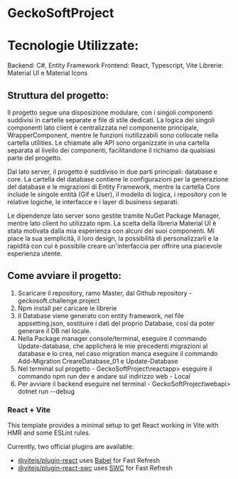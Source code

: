 # GeckoSoftProject

# Tecnologie Utilizzate:

Backend: C#, Entity Framework
Frontend: React, Typescript, Vite
Librerie: Material UI e Material Icons

## Struttura del progetto:

Il progetto segue una disposizione modulare, con i singoli componenti suddivisi in cartelle 
separate e file di stile dedicati. La logica dei singoli componenti lato client è centralizzata 
nel componente principale, WrapperComponent, mentre le funzioni riutilizzabili sono collocate 
nella cartella utilities. Le chiamate alle API sono organizzate in una cartella separata al livello 
dei componenti, facilitandone il richiamo da qualsiasi parte del progetto.

Dal lato server, il progetto è suddiviso in due parti principali: database e core. La cartella del 
database contiene le configurazioni per la generazione del database e le migrazioni di Entity Framework, 
mentre la cartella Core include le singole entità (Gif e User), il modello di logica, i repository 
con le relative logiche, le interfacce e i layer di business separati.

Le dipendenze lato server sono gestite tramite NuGet Package Manager, mentre lato client ho utilizzato
npm. La scelta della libreria Material UI è stata motivata dalla mia esperienza con alcuni 
dei suoi componenti. Mi piace la sua semplicità, il loro design, la possibilità di 
personalizzarli e la rapidità con cui è possibile creare un'interfaccia per offrire una piacevole 
esperienza utente.

## Come avviare il progetto:

1. Scaricare il repository, ramo Master, dal Github repository - geckosoft.challenge.project
2. Npm install per caricare le librerie
3. Il Database viene generato con entity framework, nel file appsetting.json, sostituire i dati del
proprio Database, cosí da poter generare il DB nel locale. 
4. Nella Package manager console/terminal, eseguire il commando Update-database, che applicherá le mie 
precedenti migrazioni al database e lo crea, nel caso migration manca eseguire
il commando Add-Migration CreareDatabase_01 e Update-Database
5. Nel terminal sul progetto - GeckoSoftProject\reactapp> eseguire il commando npm run dev e andare sul
indirizzo web - Local
6.  Per avviare il backend eseguire nel terminal - GeckoSoftProject\webapi> dotnet run --debug

### React + Vite

This template provides a minimal setup to get React working in Vite with HMR and some ESLint rules.

Currently, two official plugins are available:

- [@vitejs/plugin-react](https://github.com/vitejs/vite-plugin-react/blob/main/packages/plugin-react/README.md) uses [Babel](https://babeljs.io/) for Fast Refresh
- [@vitejs/plugin-react-swc](https://github.com/vitejs/vite-plugin-react-swc) uses [SWC](https://swc.rs/) for Fast Refresh

